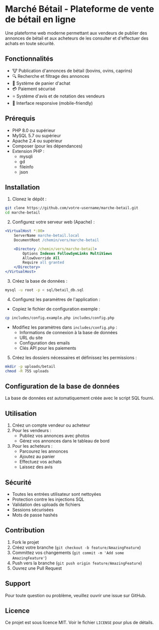 # Marché Bétail - Plateforme de vente de bétail en ligne

Une plateforme web moderne permettant aux vendeurs de publier des annonces de bétail et aux acheteurs de les consulter et d'effectuer des achats en toute sécurité.

## Fonctionnalités

- 🐮 Publication d'annonces de bétail (bovins, ovins, caprins)
- 🔍 Recherche et filtrage des annonces
- 🛒 Système de panier d'achat
- 💳 Paiement sécurisé
- ⭐ Système d'avis et de notation des vendeurs
- 📱 Interface responsive (mobile-friendly)

## Prérequis

- PHP 8.0 ou supérieur
- MySQL 5.7 ou supérieur
- Apache 2.4 ou supérieur
- Composer (pour les dépendances)
- Extension PHP :
  - mysqli
  - gd
  - fileinfo
  - json

## Installation

1. Clonez le dépôt :

```bash
git clone https://github.com/votre-username/marche-betail.git
cd marche-betail
```

2. Configurez votre serveur web (Apache) :

```apache
<VirtualHost *:80>
    ServerName marche-betail.local
    DocumentRoot /chemin/vers/marche-betail

    <Directory /chemin/vers/marche-betail>
        Options Indexes FollowSymLinks MultiViews
        AllowOverride All
        Require all granted
    </Directory>
</VirtualHost>
```

3. Créez la base de données :

```bash
mysql -u root -p < sql/betail_db.sql
```

4. Configurez les paramètres de l'application :

- Copiez le fichier de configuration exemple :

```bash
cp includes/config.example.php includes/config.php
```

- Modifiez les paramètres dans `includes/config.php` :
  - Informations de connexion à la base de données
  - URL du site
  - Configuration des emails
  - Clés API pour les paiements

5. Créez les dossiers nécessaires et définissez les permissions :

```bash
mkdir -p uploads/betail
chmod -R 755 uploads
```

## Configuration de la base de données

La base de données est automatiquement créée avec le script SQL fourni.

## Utilisation

1. Créez un compte vendeur ou acheteur
2. Pour les vendeurs :
   - Publiez vos annonces avec photos
   - Gérez vos annonces dans le tableau de bord
3. Pour les acheteurs :
   - Parcourez les annonces
   - Ajoutez au panier
   - Effectuez vos achats
   - Laissez des avis

## Sécurité

- Toutes les entrées utilisateur sont nettoyées
- Protection contre les injections SQL
- Validation des uploads de fichiers
- Sessions sécurisées
- Mots de passe hashés

## Contribution

1. Fork le projet
2. Créez votre branche (`git checkout -b feature/AmazingFeature`)
3. Committez vos changements (`git commit -m 'Add some AmazingFeature'`)
4. Push vers la branche (`git push origin feature/AmazingFeature`)
5. Ouvrez une Pull Request

## Support

Pour toute question ou problème, veuillez ouvrir une issue sur GitHub.

## Licence

Ce projet est sous licence MIT. Voir le fichier `LICENSE` pour plus de détails.
